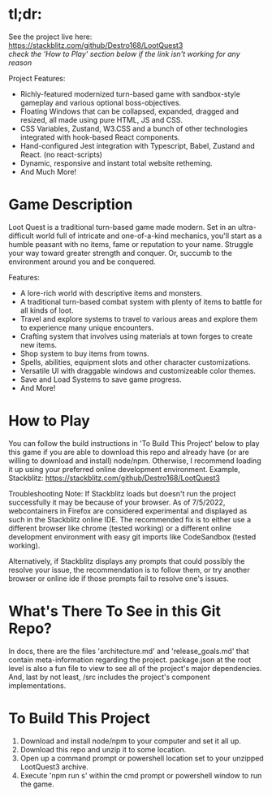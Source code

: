 # tl;dr:

See the project live here: https://stackblitz.com/github/Destro168/LootQuest3<br>
<em>check the 'How to Play' section below if the link isn't working for any reason</em>

Project Features:

-   Richly-featured modernized turn-based game with sandbox-style gameplay and various optional boss-objectives.
-   Floating Windows that can be collapsed, expanded, dragged and resized, all made using pure HTML, JS and CSS.
-   CSS Variables, Zustand, W3.CSS and a bunch of other technologies integrated with hook-based React components.
-   Hand-configured Jest integration with Typescript, Babel, Zustand and React. (no react-scripts)
-   Dynamic, responsive and instant total website retheming.
-   And Much More!

# Game Description

Loot Quest is a traditional turn-based game made modern. Set in an ultra-difficult world full of intricate and one-of-a-kind mechanics, you'll start as a humble peasant with no items, fame or reputation to your name. Struggle your way toward greater strength and conquer. Or, succumb to the environment around you and be conquered.

Features:

-   A lore-rich world with descriptive items and monsters.
-   A traditional turn-based combat system with plenty of items to battle for all kinds of loot.
-   Travel and explore systems to travel to various areas and explore them to experience many unique encounters.
-   Crafting system that involves using materials at town forges to create new items.
-   Shop system to buy items from towns.
-   Spells, abilities, equipment slots and other character customizations.
-   Versatile UI with draggable windows and customizeable color themes.
-   Save and Load Systems to save game progress.
-   And More!

# How to Play

You can follow the build instructions in 'To Build This Project' below to play this game if you are able to download this repo and already have (or are willing to download and install) node/npm. Otherwise, I recommend loading it up using your preferred online development environment. Example, Stackblitz: https://stackblitz.com/github/Destro168/LootQuest3

Troubleshooting Note: If Stackblitz loads but doesn't run the project successfully it may be because of your browser. As of 7/5/2022, webcontainers in Firefox are considered experimental and displayed as such in the Stackblitz online IDE. The recommended fix is to either use a different browser like chrome (tested working) or a different online development environment with easy git imports like CodeSandbox (tested working).

Alternatively, if Stackblitz displays any prompts that could possibly the resolve your issue, the recommendation is to follow them, or try another browser or online ide if those prompts fail to resolve one's issues.

# What's There To See in this Git Repo?

In docs, there are the files 'architecture.md' and 'release_goals.md' that contain meta-information regarding the project. package.json at the root level is also a fun file to view to see all of the project's major dependencies. And, last by not least, /src includes the project's component implementations.

# To Build This Project

1. Download and install node/npm to your computer and set it all up.
2. Download this repo and unzip it to some location.
3. Open up a command prompt or powershell location set to your unzipped LootQuest3 archive.
4. Execute 'npm run s' within the cmd prompt or powershell window to run the game.
